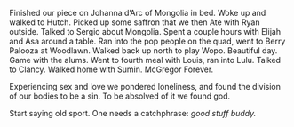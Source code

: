 Finished our piece on Johanna d’Arc of Mongolia in bed. Woke up and walked to Hutch. Picked up some saffron that we then Ate with Ryan outside. Talked to Sergio about Mongolia. Spent a couple hours with Elijah and Asa around a table. Ran into the pop people on the quad, went to Berry Palooza at Woodlawn. Walked back up north to play Wopo. Beautiful day. Game with the alums. Went to fourth meal with Louis, ran into Lulu. Talked to Clancy. Walked home with Sumin. McGregor Forever. 

Experiencing sex and love we pondered loneliness, and found the division of our bodies to be a sin. To be absolved of it we found god.

Start saying old sport. One needs a catchphrase: *good stuff buddy.*